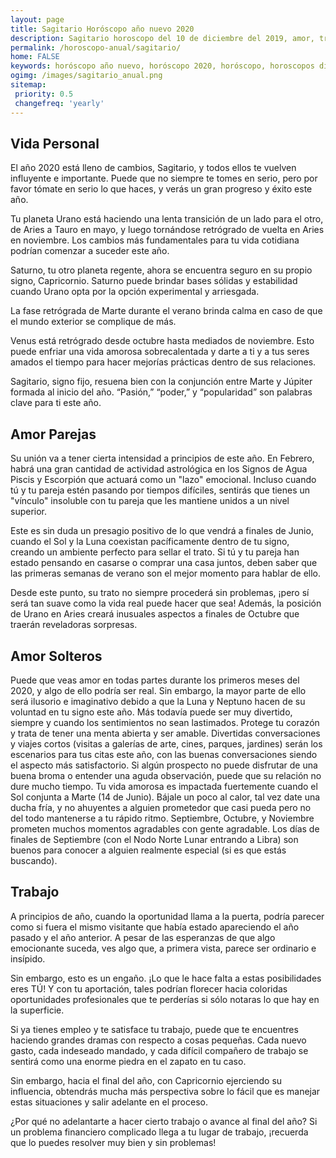 ```yaml
---
layout: page
title: Sagitario Horóscopo año nuevo 2020 
description: Sagitario horoscopo del 10 de diciembre del 2019, amor, trabajo, vida personal. Todas las predicciones para Sagitario gratis. Disfruta este año nuevo.
permalink: /horoscopo-anual/sagitario/
home: FALSE
keywords: horóscopo año nuevo, horóscopo 2020, horóscopo, horoscopos diarios gratis del dia de hoy, horóscopo diario gratis,horóscopo ano nuevo 2020, horóscopo esperanza gracia, horoscopo Sagitario 2020, horoscop, horóscopos gratis, horoscopo Sagitario, horoscopo Sagitario 2020 gratis, Tarot, Astrologia, Zodíaco, Sagitario, horoscopo gratis,tarot en femenino,videncia gratuita,horoscopos gratuitos,horóscopos, astrologia,videncia gratis
ogimg: /images/sagitario_anual.png
sitemap:
 priority: 0.5
 changefreq: 'yearly'
---
```




## Vida Personal

El año 2020 está lleno de cambios, Sagitario, y todos ellos te vuelven influyente e importante. Puede que no siempre te tomes en serio, pero por favor tómate en serio lo que haces, y verás un gran progreso y éxito este año.


Tu planeta Urano está haciendo una lenta transición de un lado para el otro, de Aries a Tauro en mayo, y luego tornándose retrógrado de vuelta en Aries en noviembre. Los cambios más fundamentales para tu vida cotidiana podrían comenzar a suceder este año.


Saturno, tu otro planeta regente, ahora se encuentra seguro en su propio signo, Capricornio. Saturno puede brindar bases sólidas y estabilidad cuando Urano opta por la opción experimental y arriesgada.


La fase retrógrada de Marte durante el verano brinda calma en caso de que el mundo exterior se complique de más.


Venus está retrógrado desde octubre hasta mediados de noviembre. Esto puede enfriar una vida amorosa sobrecalentada y darte a ti y a tus seres amados el tiempo para hacer mejorías prácticas dentro de sus relaciones.


Sagitario, signo fijo, resuena bien con la conjunción entre Marte y Júpiter formada al inicio del año. “Pasión,” “poder,” y “popularidad” son palabras clave para ti este año.

## Amor Parejas

Su unión va a tener cierta intensidad a principios de este año. En Febrero, habrá una gran cantidad de actividad astrológica en los Signos de Agua Piscis y Escorpión que actuará como un "lazo" emocional. Incluso cuando tú y tu pareja estén pasando por tiempos difíciles, sentirás que tienes un "vínculo" insoluble con tu pareja que les mantiene unidos a un nivel superior.


Este es sin duda un presagio positivo de lo que vendrá a finales de Junio, cuando el Sol y la Luna coexistan pacíficamente dentro de tu signo, creando un ambiente perfecto para sellar el trato. Si tú y tu pareja han estado pensando en casarse o comprar una casa juntos, deben saber que las primeras semanas de verano son el mejor momento para hablar de ello.


Desde este punto, su trato no siempre procederá sin problemas, ¡pero sí será tan suave como la vida real puede hacer que sea! Además, la posición de Urano en Aries creará inusuales aspectos a finales de Octubre que traerán reveladoras sorpresas.


## Amor Solteros

Puede que veas amor en todas partes durante los primeros meses del 2020, y algo de ello podría ser real. Sin embargo, la mayor parte de ello será ilusorio e imaginativo debido a que la Luna y Neptuno hacen de su voluntad en tu signo este año. Más todavía puede ser muy divertido, siempre y cuando los sentimientos no sean lastimados. Protege tu corazón y trata de tener una menta abierta y ser amable. 
Divertidas conversaciones y viajes cortos (visitas a galerías de arte, cines, parques, jardines) serán los escenarios para tus citas este año, con las buenas conversaciones siendo  el aspecto más satisfactorio. Si algún prospecto no puede disfrutar de una buena broma o entender una aguda observación, puede que su relación no dure mucho tiempo. 
Tu vida amorosa es impactada fuertemente cuando el Sol conjunta a Marte (14 de Junio). Bájale un poco al calor, tal vez date una ducha fría, y no ahuyentes a alguien prometedor que casi pueda pero no del todo mantenerse a tu rápido ritmo. 
Septiembre, Octubre, y Noviembre prometen muchos momentos agradables con gente agradable. Los días de finales de Septiembre (con el Nodo Norte Lunar entrando a Libra) son buenos para conocer a alguien realmente especial (si es que estás buscando). 

## Trabajo

A principios de año, cuando la oportunidad llama a la puerta, podría parecer como si fuera el mismo visitante que había estado apareciendo el año pasado y el año anterior. A pesar de las esperanzas de que algo emocionante suceda, ves algo que, a primera vista, parece ser ordinario e insípido.


Sin embargo, esto es un engaño. ¡Lo que le hace falta a estas posibilidades eres TÚ! Y con tu aportación, tales podrían florecer hacia coloridas oportunidades profesionales que te perderías si sólo notaras lo que hay en la superficie.


Si ya tienes empleo y te satisface tu trabajo, puede que te encuentres haciendo grandes dramas con respecto a cosas pequeñas. Cada nuevo gasto, cada indeseado mandado, y cada difícil compañero de trabajo se sentirá como una enorme piedra en el zapato en tu caso.


Sin embargo, hacia el final del año, con Capricornio ejerciendo su influencia, obtendrás mucha más perspectiva sobre lo fácil que es manejar estas situaciones y salir adelante en el proceso.


¿Por qué no adelantarte a hacer cierto trabajo o avance al final del año? Si un problema financiero complicado llega a tu lugar de trabajo, ¡recuerda que lo puedes resolver muy bien y sin problemas!
